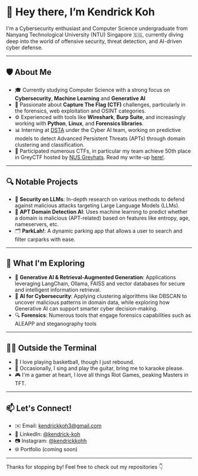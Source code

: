 # 👋 Hey there, I’m Kendrick Koh

I'm a Cybersecurity enthusiast and Computer Science undergraduate from Nanyang Technological University (NTU) Singapore 🇸🇬, currently diving deep into the world of offensive security, threat detection, and AI-driven cyber defense.

---

## 🛡️ About Me

- 🎓 Currently studying Computer Science with a strong focus on **Cybersecurity**, **Machine Learning** and **Generative AI**
- 🔐 Passionate about **Capture The Flag (CTF)** challenges, particularly in the forensics, web exploitation and OSINT categories.
- ⚙️ Experienced with tools like **Wireshark**, **Burp Suite**, and increasingly working with **Python**, **Linux**, and **Forensics libraries**.
- 📊 Interning at [DSTA](https://www.dsta.gov.sg) under the Cyber AI team, working on predictive models to detect Advanced Persistent Threats (APTs) through domain clustering and classification.
- 🏅 Participated numerous CTFs, in particular my team achieve 50th place in GreyCTF hosted by [NUS Greyhats](https://nusgreyhats.org/). Read my write-up [here!](https://gist.github.com/kendrickkohh/6c10875ec554bf477bf29514e365263a).

---

## 🔍 Notable Projects

- 🔐 **Security on LLMs**: In-depth research on various methods to defend against malicious attacks targeting Large Language Models (LLMs).
- 🧠 **APT Domain Detection AI**: Uses machine learning to predict whether a domain is malicious (APT-related) based on features like entropy, age, nameservers, etc.
- 🗂️ **ParkLah!**: A dynamic parking app that allows a user to search and filter carparks with ease.

---

## 🚀 What I'm Exploring

- 🧠 **Generative AI & Retrieval-Augmented Generation**: Applications leveraging LangChain, Ollama, FAISS and vector databases for secure and intelligent information retrieval.
- 🤖 **AI for Cybersecurity**: Applying clustering algorithms like DBSCAN to uncover malicious patterns in domain data, while exploring how Generative AI can support smarter cyber decision-making.
- 🔍 **Forensics**: Numerous tools that engage forensics capabilities such as ALEAPP and steganography tools

---

## 👨‍💻 Outside the Terminal

- 🏀 I love playing basketball, though I just rebound.  
- 🎤 Occasionally, I sing and play the guitar, bring me to karaoke please.  
- 🎮 I'm a gamer at heart, I love all things Riot Games, peaking Masters in TFT.

---

## 📫 Let's Connect!

- ✉️ Email: kendrickkoh3@gmail.com
- 💼 LinkedIn: [@kendrick-koh](https://www.linkedin.com/in/kendrick-koh/)
- 📷 Instagram: [@kendrickkohh](https://www.instagram.com/kendrickkohh/)
- 🌐 Portfolio (coming soon)

---

Thanks for stopping by! Feel free to check out my repositories 👇  
